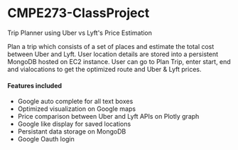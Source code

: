 # CMPE273-ClassProject
Trip Planner using Uber vs Lyft's Price Estimation

Plan a trip which consists of a set of places and estimate the total cost between Uber and Lyft.
User location details are stored into a persistent MongoDB hosted on EC2 instance.
User can go to Plan Trip, enter start, end and vialocations to get the optimized route and Uber & Lyft prices.

#### Features included
* Google auto complete for all text boxes
* Optimized visualization on Google maps
* Price comparison between Uber and Lyft APIs on Plotly graph
* Google like display for saved locations
* Persistant data storage on MongoDB
* Google Oauth login

